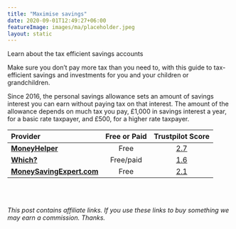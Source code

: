 ```yaml
---
title: "Maximise savings"
date: 2020-09-01T12:49:27+06:00
featureImage: images/ma/placeholder.jpeg
layout: static
---
```


Learn about the tax efficient savings accounts

Make sure you don’t pay more tax than you need to, with this guide to tax-efficient savings and investments for you and your children or grandchildren.

Since 2016, the personal savings allowance sets an amount of savings interest you can earn without paying tax on that interest. The amount of the allowance depends on much tax you pay, £1,000 in savings interest a year, for a basic rate taxpayer, and £500, for a higher rate taxpayer.

| Provider      | Free or Paid  |  Trustpilot Score  |
| :-----------          | :--------------:      |  :--------------:         |
| [**MoneyHelper**](https://www.moneyhelper.org.uk/en/savings/types-of-savings/isas-and-other-tax-efficient-ways-to-save-or-invest) | Free | [2.7](https://www.trustpilot.com/review/www.moneyhelper.org.uk) | 
| [**Which?**](https://www.which.co.uk/money/savings-and-isas/savings-accounts/how-to-find-the-best-savings-account-aAWTh2N0jTx5) | Free/paid | [1.6](https://www.trustpilot.com/review/www.which.co.uk) | 
| [**MoneySavingExpert.com**](https://www.moneysavingexpert.com/savings/personal-savings-allowance/) | Free | [2.1](https://www.trustpilot.com/review/www.moneysavingexpert.com) | 
  

<br/><br/>

*This post contains affiliate links. If you use these links to buy something we may
earn a commission. Thanks.*






